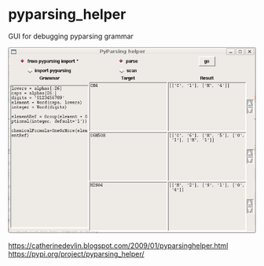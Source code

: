 # pyparsing_helper
GUI for debugging pyparsing grammar

![](pyparsinghelper.png)

https://catherinedevlin.blogspot.com/2009/01/pyparsinghelper.html
https://pypi.org/project/pyparsing_helper/
